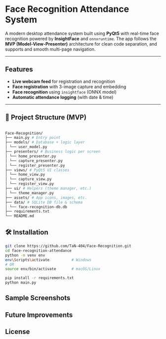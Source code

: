 #  Face Recognition Attendance System

A modern desktop attendance system built using **PyQt5** with real-time face recognition powered by **InsightFace** and `onnxruntime`. The app follows the **MVP (Model-View-Presenter)** architecture for clean code separation, and supports and smooth multi-page navigation.

---

## Features

- **Live webcam feed** for registration and recognition
- **Face registration** with 3-image capture and embedding
- **Face recognition** using `insightface` (ONNX model)
- **Automatic attendance logging** (with date & time)


---

## 📁 Project Structure (MVP)

```bash

Face-Recognition/
├── main.py # Entry point
├── models/ # Database + logic layer
│ └── user_model.py
├── presenters/ # Business logic per screen
│ └── home_presenter.py
│ └── capture_presenter.py
│ └── register_presenter.py
├── views/ # PyQt5 UI classes
│ └── home_view.py
│ └── capture_view.py
│ └── register_view.py
├── ui/ # Helpers (theme manager, etc.)
│ └── theme_manager.py
├── assets/ # App icons, images, etc.
├── data/ # SQLite DB file & schema
│ └── face-recognition-db.db
├── requirements.txt
└── README.md

```

## 🛠 Installation

```bash
git clone https://github.com/TaN-404/Face-Recognition.git
cd face-recognition-attendance
python -m venv env
env\Scripts\activate          # Windows
# OR
source env/bin/activate       # macOS/Linux

pip install -r requirements.txt
python main.py

```

## Sample Screenshots

## Future Improvements

## License